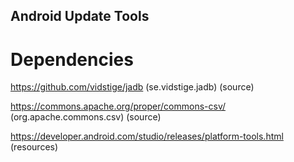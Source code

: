 ## Android Update Tools

# Dependencies
https://github.com/vidstige/jadb (se.vidstige.jadb) (source)

https://commons.apache.org/proper/commons-csv/ (org.apache.commons.csv) (source)

https://developer.android.com/studio/releases/platform-tools.html (resources)
